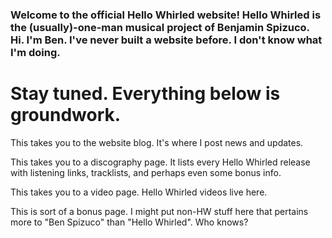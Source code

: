### Welcome to the official Hello Whirled website! Hello Whirled is the (usually)-one-man musical project of Benjamin Spizuco. Hi. I'm Ben. I've never built a website before. I don't know what I'm doing.

# Stay tuned. Everything below is groundwork.


This takes you to the website blog. It's where I post news and updates.

This takes you to a discography page. It lists every Hello Whirled release with listening links, tracklists, and perhaps even some bonus info.

This takes you to a video page. Hello Whirled videos live here.

This is sort of a bonus page. I might put non-HW stuff here that pertains more to "Ben Spizuco" than "Hello Whirled". Who knows?
